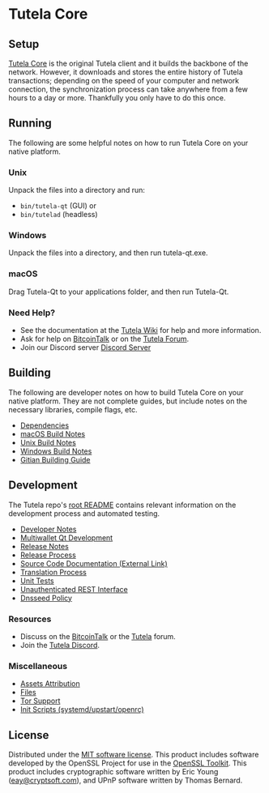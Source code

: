 Tutela Core
=============

Setup
---------------------
[Tutela Core](http://tutela.io/wallet) is the original Tutela client and it builds the backbone of the network. However, it downloads and stores the entire history of Tutela transactions; depending on the speed of your computer and network connection, the synchronization process can take anywhere from a few hours to a day or more. Thankfully you only have to do this once.

Running
---------------------
The following are some helpful notes on how to run Tutela Core on your native platform.

### Unix

Unpack the files into a directory and run:

- `bin/tutela-qt` (GUI) or
- `bin/tutelad` (headless)

### Windows

Unpack the files into a directory, and then run tutela-qt.exe.

### macOS

Drag Tutela-Qt to your applications folder, and then run Tutela-Qt.

### Need Help?

* See the documentation at the [Tutela Wiki](https://github.com/TutelaCoin/TUTL/wiki)
for help and more information.
* Ask for help on [BitcoinTalk](https://bitcointalk.org/index.php?topic=1262920.0) or on the [Tutela Forum](http://forum.tutela.io/).
* Join our Discord server [Discord Server](https://discord.tutela.io)

Building
---------------------
The following are developer notes on how to build Tutela Core on your native platform. They are not complete guides, but include notes on the necessary libraries, compile flags, etc.

- [Dependencies](dependencies.md)
- [macOS Build Notes](build-osx.md)
- [Unix Build Notes](build-unix.md)
- [Windows Build Notes](build-windows.md)
- [Gitian Building Guide](gitian-building.md)

Development
---------------------
The Tutela repo's [root README](/README.md) contains relevant information on the development process and automated testing.

- [Developer Notes](developer-notes.md)
- [Multiwallet Qt Development](multiwallet-qt.md)
- [Release Notes](release-notes.md)
- [Release Process](release-process.md)
- [Source Code Documentation (External Link)](https://www.fuzzbawls.pw/tutela/doxygen/)
- [Translation Process](translation_process.md)
- [Unit Tests](unit-tests.md)
- [Unauthenticated REST Interface](REST-interface.md)
- [Dnsseed Policy](dnsseed-policy.md)

### Resources
* Discuss on the [BitcoinTalk](https://bitcointalk.org/index.php?topic=1262920.0) or the [Tutela](http://forum.tutela.io/) forum.
* Join the [Tutela Discord](https://discord.tutela.io).

### Miscellaneous
- [Assets Attribution](assets-attribution.md)
- [Files](files.md)
- [Tor Support](tor.md)
- [Init Scripts (systemd/upstart/openrc)](init.md)

License
---------------------
Distributed under the [MIT software license](/COPYING).
This product includes software developed by the OpenSSL Project for use in the [OpenSSL Toolkit](https://www.openssl.org/). This product includes
cryptographic software written by Eric Young ([eay@cryptsoft.com](mailto:eay@cryptsoft.com)), and UPnP software written by Thomas Bernard.
